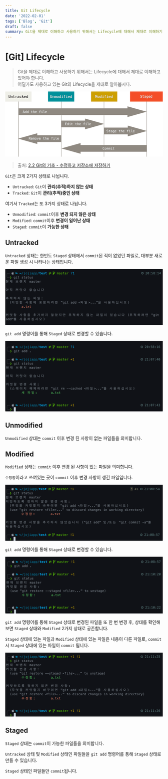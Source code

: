```yaml
---
title: Git Lifecycle
date: '2022-02-01'
tags: ['Blog', 'Git']
draft: false
summary: Git을 제대로 이해하고 사용하기 위해서는 Lifecycle에 대해서 제대로 이해하기.
---
```


# [Git] Lifecycle

> Git을 제대로 이해하고 사용하기 위해서는 Lifecycle에 대해서 제대로 이해하고 있어야 합니다.  
> 어딜가도 사용하고 있는 Git의 Lifecycle을 제대로 알아봅시다.

![Git Lifecycle](/data/blog/Git/Git_Lifecycle/lifecycle_screenshot1.png)

> 출처: [2.2 Git의 기초 - 수정하고 저장소에 저장하기](https://git-scm.com/book/ko/v2/Git%EC%9D%98-%EA%B8%B0%EC%B4%88-%EC%88%98%EC%A0%95%ED%95%98%EA%B3%A0-%EC%A0%80%EC%9E%A5%EC%86%8C%EC%97%90-%EC%A0%80%EC%9E%A5%ED%95%98%EA%B8%B0)

`Git`은 크게 2가지 상태로 나뉩니다.

- `Untracked`: `Git`이 **관리(추적)하지 않는 상태**
- `Tracked`: `Git`이 **관리(추적)중인 상태**

여기서 `Tracked`는 또 3가지 상태로 나뉩니다.

- `Unmodified`: `commit`이후 **변경 되지 않은 상태**
- `Modified`: `commit`이후 **변경이 일어난 상태**
- `Staged`: `commit`이 **가능한 상태**

## Untracked

`Untracked` 상태는 한번도 `Staged` 상태에서 `commit`된 적이 없었던 파일로, 대부분 새로운 파일 생성 시 나타나는 상태입니다.

![Git Untracked](/data/blog/Git/Git_Lifecycle/lifecycle_screenshot2.png)

`git add` 명령어를 통해 `Staged` 상태로 변경할 수 있습니다.

![Git Untracked Add](/data/blog/Git/Git_Lifecycle/lifecycle_screenshot3.png)

## Unmodified

`Unmodified` 상태는 `commit` 이후 변경 된 사항이 없는 파일들을 의미합니다.

## Modified

`Modified` 상태는 `commit` 이후 변경 된 사항이 있는 파일을 의미합니다.

`수정함`이라고 쓰여있는 곳이 `commit` 이후 변경 사항이 생긴 파일입니다.

![Git Modified](/data/blog/Git/Git_Lifecycle/lifecycle_screenshot4.png)

`git add` 명령어를 통해 `Staged` 상태로 변경할 수 있습니다.

![Git Modified Add](/data/blog/Git/Git_Lifecycle/lifecycle_screenshot5.png)

`git add` 명령어를 통해 `Staged` 상태로 변경된 파일을 또 한 번 변경 후, 상태를 확인해보면 `Staged` 상태와 `Modified` 2가지 상태로 공존합니다.

`Staged` 상태에 있는 파일과 `Modified` 상태에 있는 파일은 내용이 다른 파일로, `commit`시 `Staged` 상태에 있는 파일이 `commit` 됩니다.

![Git Modified Staged](/data/blog/Git/Git_Lifecycle/lifecycle_screenshot6.png)

## Staged

`Staged` 상태는 `commit`이 가능한 파일들을 의미합니다.

`Untracked` 상태 및 `Modified` 상태인 파일들을 `git add` 명령어를 통해 `Staged` 상태로 만들 수 있습니다.

`Staged` 상태인 파일들만 `commit`됩니다.
